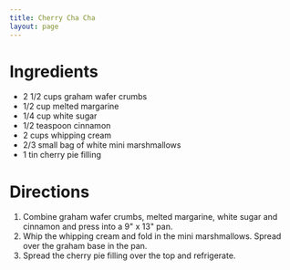 ```yaml
---
title: Cherry Cha Cha
layout: page
---
```


# Ingredients

* 2 1/2 cups graham wafer crumbs
* 1/2 cup melted margarine
* 1/4 cup white sugar
* 1/2 teaspoon cinnamon
* 2 cups whipping cream
* 2/3 small bag of white mini marshmallows
* 1 tin cherry pie filling

# Directions

1. Combine graham wafer crumbs, melted margarine, white sugar and cinnamon and press into a 9" x 13" pan.
1. Whip the whipping cream and fold in the mini marshmallows. Spread over the graham base in the pan.
1. Spread the cherry pie filling over the top and refrigerate.
